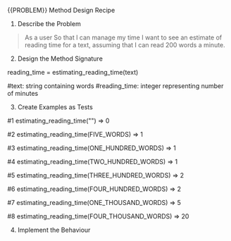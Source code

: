 {{PROBLEM}} Method Design Recipe
1. Describe the Problem
> As a user
> So that I can manage my time
> I want to see an estimate of reading time for a text, assuming that I can read 200 words a minute.

2. Design the Method Signature

reading_time = estimating_reading_time(text)

#text: string containing words
#reading_time: integer representing number of minutes

3. Create Examples as Tests

#1 
estimating_reading_time("") => 0

#2
estimating_reading_time(FIVE_WORDS) => 1

#3
estimating_reading_time(ONE_HUNDRED_WORDS) => 1

#4
estimating_reading_time(TWO_HUNDRED_WORDS) => 1

#5
estimating_reading_time(THREE_HUNDRED_WORDS) => 2

#6
estimating_reading_time(FOUR_HUNDRED_WORDS) => 2

#7
estimating_reading_time(ONE_THOUSAND_WORDS) => 5

#8
estimating_reading_time(FOUR_THOUSAND_WORDS) => 20

4. Implement the Behaviour




